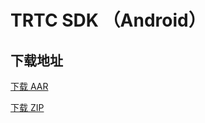 # TRTC SDK （Android）

## 下载地址

[下载 AAR](http://liteavsdk-1252463788.cosgz.myqcloud.com/TXLiteAVSDK_TRTC_Android_latest.aar)

[下载 ZIP](http://liteavsdk-1252463788.cosgz.myqcloud.com/TXLiteAVSDK_TRTC_Android_latest.zip)